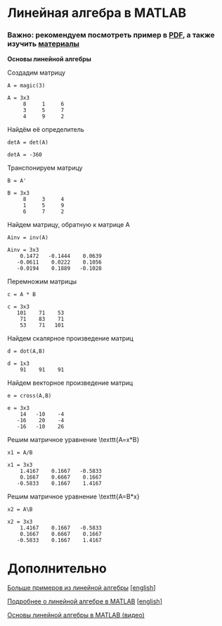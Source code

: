 # Линейная алгебра в MATLAB

### Важно: рекомендуем посмотреть пример в [PDF](linear_algebra.pdf), а также изучить [материалы](#дополнительно)

**Основы линейной алгебры**

Создадим матрицу

```matlab:Code
A = magic(3)
```

```text:Output
A = 3x3    
     8     1     6
     3     5     7
     4     9     2

```

Найдём её определитель

```matlab:Code
detA = det(A)
```

```text:Output
detA = -360
```

Транспонируем матрицу

```matlab:Code
B = A'
```

```text:Output
B = 3x3    
     8     3     4
     1     5     9
     6     7     2

```

Найдем матрицу, обратную к матрице A

```matlab:Code
Ainv = inv(A)
```

```text:Output
Ainv = 3x3    
    0.1472   -0.1444    0.0639
   -0.0611    0.0222    0.1056
   -0.0194    0.1889   -0.1028

```

Перемножим матрицы

```matlab:Code
c = A * B
```

```text:Output
c = 3x3    
   101    71    53
    71    83    71
    53    71   101

```

Найдем скалярное произведение матриц

```matlab:Code
d = dot(A,B)
```

```text:Output
d = 1x3    
    91    91    91

```

Найдем векторное произведение матриц

```matlab:Code
e = cross(A,B)
```

```text:Output
e = 3x3    
    14   -10    -4
   -16    20    -4
   -16   -10    26

```

Решим матричное уравнение \texttt{A=x*B}

```matlab:Code
x1 = A/B
```

```text:Output
x1 = 3x3    
    1.4167    0.1667   -0.5833
    0.1667    0.6667    0.1667
   -0.5833    0.1667    1.4167

```

Решим матричное уравнение \texttt{A=B*x}

```matlab:Code
x2 = A\B
```

```text:Output
x2 = 3x3    
    1.4167    0.1667   -0.5833
    0.1667    0.6667    0.1667
   -0.5833    0.1667    1.4167

```

# Дополнительно

[Больше примеров из линейной алгебры](https://docs.exponenta.ru/matlab/examples.html#linear-algebra) [[english](https://www.mathworks.com/help/matlab/examples.html?category=linear-algebra)]

[Подробнее о линейной алгебре в MATLAB](https://docs.exponenta.ru/matlab/linear-algebra.html) [[english](https://www.mathworks.com/help/matlab/linear-algebra.html?category=linear-algebra)]

[Основы линейной алгебры в MATLAB (видео)](https://www.youtube.com/playlist?list=PLmu_y3-DV2_kkWhk2mK0opp7ma8mSS3xf)